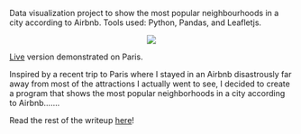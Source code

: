 Data visualization project to show the most popular neighbourhoods in a city according to Airbnb. Tools used: Python, Pandas, and Leafletjs.

<p align="center"> <img src="https://media.giphy.com/media/1xONnc1I6Bu96uyrdk/giphy.gif"> </p>

[Live](https://tiwaab.github.io/airbnb-neighbourhoods/) version demonstrated on Paris.

Inspired by a recent trip to Paris where I stayed in an Airbnb disastrously far away from most of the attractions I actually went to see, I decided to create a program that shows the most popular neighborhoods in a city according to Airbnb.......

Read the rest of the writeup [here](https://medium.com/the-great-imposter/how-i-ruined-my-vacation-by-not-using-python-data-77a92f2da8de)!
